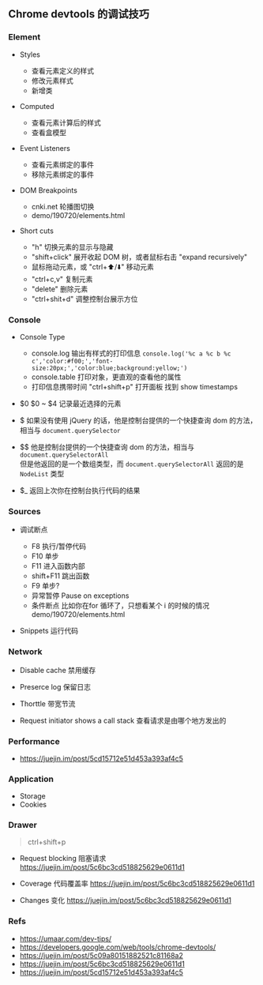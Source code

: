 ## Chrome devtools 的调试技巧

### Element

- Styles

    - 查看元素定义的样式
    - 修改元素样式
    - 新增类

- Computed

    - 查看元素计算后的样式
    - 查看盒模型

- Event Listeners

    - 查看元素绑定的事件
    - 移除元素绑定的事件


- DOM Breakpoints
    - cnki.net 轮播图切换
    - demo/190720/elements.html


- Short cuts
    - "h" 切换元素的显示与隐藏
    - "shift+click" 展开收起 DOM 树，或者鼠标右击 "expand recursively"
    - 鼠标拖动元素，或 "ctrl+⬆️/⬇️" 移动元素
    - "ctrl+c,v" 复制元素
    - "delete" 删除元素
    - "ctrl+shit+d" 调整控制台展示方位

### Console

- Console Type
    - console.log
    输出有样式的打印信息
    `console.log('%c a %c b %c c','color:#f00;','font-size:20px;','color:blue;background:yellow;')`
    - console.table
    打印对象，更直观的查看他的属性
    - 打印信息携带时间
    "ctrl+shift+p" 打开面板 找到 show timestamps

- $0
    $0 ~ $4 记录最近选择的元素
- $
    如果没有使用 jQuery 的话，他是控制台提供的一个快捷查询 dom 的方法，相当与 `document.querySelector`
- $$
    他是控制台提供的一个快捷查询 dom 的方法，相当与 `document.querySelectorAll`  
    但是他返回的是一个数组类型，而 `document.querySelectorAll` 返回的是 `NodeList` 类型
- $_
    返回上次你在控制台执行代码的结果


### Sources

- 调试断点
    - F8 执行/暂停代码
    - F10 单步
    - F11 进入函数内部
    - shift+F11 跳出函数
    - F9 单步?
    - 异常暂停 Pause on exceptions
    - 条件断点
    比如你在for 循环了，只想看某个 i 的时候的情况  
    demo/190720/elements.html

- Snippets 运行代码


### Network
- Disable cache 禁用缓存

- Preserce log 保留日志

- Thorttle 带宽节流

- Request initiator shows a call stack 查看请求是由哪个地方发出的


### Performance

- https://juejin.im/post/5cd15712e51d453a393af4c5 

### Application

- Storage
- Cookies

### Drawer
> ctrl+shift+p

- Request blocking 阻塞请求
  https://juejin.im/post/5c6bc3cd518825629e0611d1

- Coverage 代码覆盖率
  https://juejin.im/post/5c6bc3cd518825629e0611d1

- Changes 变化
  https://juejin.im/post/5c6bc3cd518825629e0611d1


### Refs

- https://umaar.com/dev-tips/
- https://developers.google.com/web/tools/chrome-devtools/
- https://juejin.im/post/5c09a80151882521c81168a2
- https://juejin.im/post/5c6bc3cd518825629e0611d1
- https://juejin.im/post/5cd15712e51d453a393af4c5